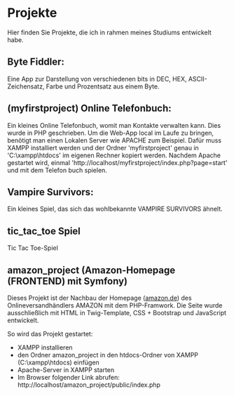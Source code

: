 # Projekte

Hier finden Sie Projekte, die ich in rahmen meines Studiums entwickelt habe.

## Byte Fiddler:
Eine App zur Darstellung von verschiedenen bits in DEC, HEX, ASCII-Zeichensatz, Farbe und Prozentsatz aus einem Byte.

## (myfirstproject) Online Telefonbuch:
Ein kleines Online Telefonbuch, womit man Kontakte verwalten kann. Dies wurde in PHP geschrieben.
Um die Web-App local im Laufe zu bringen, benötigt man einen Lokalen Server wie APACHE zum Beispiel. Dafür muss XAMPP installiert werden und der Ordner 'myfirstproject' genau in 'C:\xampp\htdocs' im eigenen Rechner kopiert werden. Nachdem Apache gestartet wird, einmal 'http://localhost/myfirstproject/index.php?page=start' und mit dem Telefon buch spielen.

## Vampire Survivors:
Ein kleines Spiel, das sich das wohlbekannte VAMPIRE SURVIVORS ähnelt.

## tic_tac_toe Spiel
Tic Tac Toe-Spiel

## amazon_project (Amazon-Homepage (FRONTEND) mit Symfony)
Dieses Projekt ist der Nachbau der Homepage ([amazon.de](https://www.amazon.de/)) des Onlineversandhändlers AMAZON mit dem PHP-Framwork.
Die Seite wurde ausschließlich mit HTML in Twig-Template, CSS + Bootstrap und JavaScript entwickelt.

So wird das Projekt gestartet:
- XAMPP installieren
- den Ordner amazon_project in den htdocs-Ordner von XAMPP (C:\xampp\htdocs) einfügen
- Apache-Server in XAMPP starten
- Im Browser folgender Link abrufen: http://localhost/amazon_project/public/index.php
